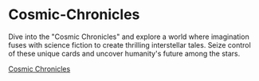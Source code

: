 # Cosmic-Chronicles
Dive into the "Cosmic Chronicles" and explore a world where imagination fuses with science fiction to create thrilling interstellar tales. Seize control of these unique cards and uncover humanity's future among the stars.

[Cosmic Chronicles](https://th.bing.com/th/id/OIG.Ni6Tj_RY3ZYsS1LOlpW.?pid=ImgGn)
